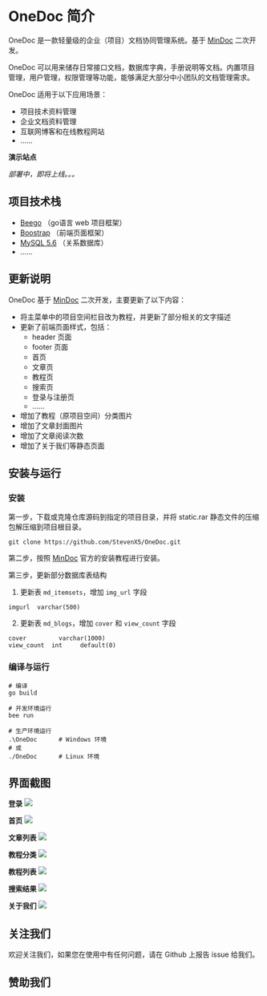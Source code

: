 # OneDoc 简介
OneDoc 是一款轻量级的企业（项目）文档协同管理系统。基于 [MinDoc](https://github.com/mindoc-org/mindoc) 二次开发。

OneDoc 可以用来储存日常接口文档，数据库字典，手册说明等文档。内置项目管理，用户管理，权限管理等功能，能够满足大部分中小团队的文档管理需求。

OneDoc 适用于以下应用场景：
+ 项目技术资料管理
+ 企业文档资料管理
+ 互联网博客和在线教程网站
+ ......

**演示站点**

*部署中，即将上线。。。*

## 项目技术栈
+ [Beego](https://github.com/beego/beego) （go语言 web 项目框架）
+ [Boostrap](https://getbootstrap.com/) （前端页面框架）
+ [MySQL 5.6](https://www.mysql.com/) （关系数据库）
+ ......

## 更新说明
OneDoc 基于 [MinDoc](https://github.com/mindoc-org/mindoc) 二次开发，主要更新了以下内容：
- 将主菜单中的项目空间栏目改为教程，并更新了部分相关的文字描述
- 更新了前端页面样式，包括：
  + header 页面
  + footer 页面
  + 首页
  + 文章页
  + 教程页
  + 搜索页
  + 登录与注册页
  + ......
- 增加了教程（原项目空间）分类图片
- 增加了文章封面图片
- 增加了文章阅读次数
- 增加了关于我们等静态页面

## 安装与运行
### 安装
第一步，下载或克隆仓库源码到指定的项目目录，并将 static.rar 静态文件的压缩包解压缩到项目根目录。
```
git clone https://github.com/StevenX5/OneDoc.git
```

第二步，按照 [MinDoc](https://github.com/mindoc-org/mindoc) 官方的安装教程进行安装。

第三步，更新部分数据库表结构
1. 更新表 `md_itemsets`，增加 `img_url` 字段
```
imgurl	varchar(500)
```
2. 更新表 `md_blogs`，增加 `cover` 和 `view_count` 字段
```
cover	      varchar(1000)
view_count	int		default(0)
```

### 编译与运行
```
# 编译
go build

# 开发环境运行
bee run

# 生产环境运行
.\OneDoc      # Windows 环境
# 或
./OneDoc      # Linux 环境
```

## 界面截图
**登录**
![](./uploads/login.jpeg)

**首页**
![](./uploads/home.jpeg)

**文章列表**
![](./uploads/blog-list.jpeg)

**教程分类**
![](./uploads/book-category.jpeg)

**教程列表**
![](./uploads/book-list.jpeg)

**搜索结果**
![](./uploads/search.jpeg)

**关于我们**
![](./uploads/about.jpeg)

## 关注我们
欢迎关注我们，如果您在使用中有任何问题，请在 Github 上报告 issue 给我们。

## 赞助我们


